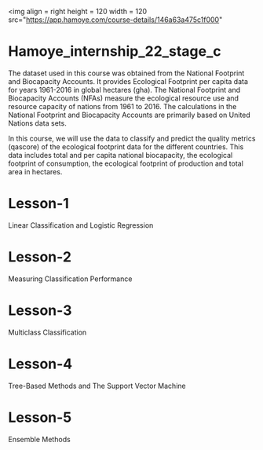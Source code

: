 <img align = right height = 120 width = 120 src="https://app.hamoye.com/course-details/146a63a475c1f000"

     
# Hamoye_internship_22_stage_c

The dataset used in this course was obtained from the National Footprint and Biocapacity Accounts. It provides Ecological Footprint per capita data for years 1961-2016 in global hectares (gha). The National Footprint and Biocapacity Accounts (NFAs) measure the ecological resource use and resource capacity of nations from 1961 to 2016. The calculations in the National Footprint and Biocapacity Accounts are primarily based on United Nations data sets.

In this course, we will use the data to classify and predict the quality metrics (qascore) of the ecological footprint data for the different countries. This data includes total and per capita national biocapacity, the ecological footprint of consumption, the ecological footprint of production and total area in hectares.


# Lesson-1
Linear Classification and Logistic Regression

# Lesson-2
Measuring Classification Performance

# Lesson-3
Multiclass Classification

# Lesson-4
Tree-Based Methods and The Support Vector Machine

# Lesson-5
Ensemble Methods
